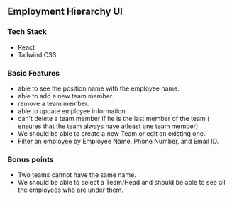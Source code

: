## Employment Hierarchy UI 

### Tech Stack
- React
- Tailwind CSS
  
### Basic Features
- able to see the position name with the employee name.
- able to add a new team member.
- remove a team member.
- able to update employee information.
- can't delete a team member if he is the last member of the team ( ensures that the team always have atleast one team member)
- We should be able to create a new Team or edit an existing one.
- Filter an employee by Employee Name, Phone Number, and Email ID.


### Bonus points

- Two teams cannot have the same name.
- We should be able to select a Team/Head and should be able to see all the employees who are under them.